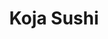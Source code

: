 ---
layout: place
title: Koja Sushi
permalink: /michigan/dearborn/koja-sushi.html
stateAbbr: MI
stateName: Michigan
cityName: Dearborn
seo:
  type: restaurant
  links: http://kojasushi.com/
place_id: ChIJlZKN6i81O4gRBVoslmLVBVs
photos:
  - name: >-
      places/ChIJlZKN6i81O4gRBVoslmLVBVs/photos/AeeoHcICdSEVa3TER7GhfHvNi8W6BBzHL4zCeEVm4xu5i6RviIl4BGEJUjBOAJYiG2-S_2ZU7uGphKilv0ZqpQRkJsXXp-LgYpM_k9z7zu8bE93fEadp_U_Jq3JMPiTQaXC4UCp8nETGaBxrA1gYIMQJQ4FS_ySOvmosHRf_59CH0fuwPPQD_-e_2nNn34IwBBBfnOWW4HbXhepGG6sVcuq-HaOMT45yxtkc8LOyjFZ5DJYfF7UlFh90YOLqsCjGesI3GYyGJP8gAV4RV_WIZqi4fyscPWfKSzy4po8GdMIuNbaRlw
    widthPx: 3024
    heightPx: 1702
    authorAttributions:
      - displayName: Koja Sushi
        uri: https://maps.google.com/maps/contrib/102623702004210422938
        photoUri: >-
          https://lh3.googleusercontent.com/a/ACg8ocJWGrV3BQjP5B__igqcgORh69Q9WdhFnNxZAWrIwXT2lWL8FQ=s100-p-k-no-mo
    flagContentUri: >-
      https://www.google.com/local/imagery/report/?cb_client=maps_api_places.places_api&image_key=!1e10!2sAF1QipOTpc-7QkGczW_iORNLK5XfEp1pbQhzTBlPI7JY&hl=en-US
    googleMapsUri: >-
      https://www.google.com/maps/place//data=!3m4!1e2!3m2!1sAF1QipOTpc-7QkGczW_iORNLK5XfEp1pbQhzTBlPI7JY!2e10!4m2!3m1!1s0x883b352fea8d9295:0x5b05d562962c5a05
  - name: >-
      places/ChIJlZKN6i81O4gRBVoslmLVBVs/photos/AeeoHcJiCn9C4wKqysAgckBTfY4-faL8Jekfu72ABVZbpne6WD63XwS732QarDy69U-BJsVUBtHviBObr8UF9V9LyltlFtjw7_DS0tjcVp7pSWQCVaNpv4danXe_8p-jV6zcTdX7P40IEa-IER0b8Ah4cly3NPbdqAUM4xJXtOsgMeOOCAn7VNK1QMaZ6zSoF8H63nPMFvHOVKClq1nTmT6wFVebQnwodImG46fzHII9b0rKHuEkFNKwszbXSZh2nabENG2WMV6Tm4BAyUXR2UOtQDC4PT7Spm3tl74fUww_XOCoIA
    widthPx: 4096
    heightPx: 3072
    authorAttributions:
      - displayName: Koja Sushi
        uri: https://maps.google.com/maps/contrib/102623702004210422938
        photoUri: >-
          https://lh3.googleusercontent.com/a/ACg8ocJWGrV3BQjP5B__igqcgORh69Q9WdhFnNxZAWrIwXT2lWL8FQ=s100-p-k-no-mo
    flagContentUri: >-
      https://www.google.com/local/imagery/report/?cb_client=maps_api_places.places_api&image_key=!1e10!2sAF1QipPk6nWffyyph4QKgp6H7xrB72yw1_VYv8NclBFp&hl=en-US
    googleMapsUri: >-
      https://www.google.com/maps/place//data=!3m4!1e2!3m2!1sAF1QipPk6nWffyyph4QKgp6H7xrB72yw1_VYv8NclBFp!2e10!4m2!3m1!1s0x883b352fea8d9295:0x5b05d562962c5a05
  - name: >-
      places/ChIJlZKN6i81O4gRBVoslmLVBVs/photos/AeeoHcKM5EEGmv5CvZDlEFnVLy3GU9fNlKANmbd2CHMjOv7d5MfRFe1D_4FVWxplR9jX3z1enlEgdD2UvE94c0em5tW4TOMWIaOl_0d2rme5U3jp8gJmfiRhRg_B1NDT8nfqfwYaMvDBEBKbZd8PlEn-If8rlpj2N-ywWIet6ls2ekNmXXl0GcHD02rf054ZXXkrD4DqTuPUtqmbWIa0IgCa1zuo3dB8acPnI50FIGteqJAZEpdFEyw5qlh43oqqrpAv0FQf2YE1S3Iyg2DPi94ZcGn5QXfjtBU5kPB6vZ5its0PpAhjY_1_62Ho_PeUmJxqcwOpm3qfULYTC-erdb3IdXk_rA8IK_N07WkPIZX19h21gGvBCaQ4fe8_Uy6c2FktWK9DvXRc3uaAVuKB-6FtNV_qrKCNkEAVEeTvlfS571k
    widthPx: 2992
    heightPx: 2992
    authorAttributions:
      - displayName: Jessi Colling
        uri: https://maps.google.com/maps/contrib/117431738777997643282
        photoUri: >-
          https://lh3.googleusercontent.com/a-/ALV-UjVdC6m_IAOnJBKTledcSrRn8_FXHNcqy91YDsLWaIEx7w3zx5ZP=s100-p-k-no-mo
    flagContentUri: >-
      https://www.google.com/local/imagery/report/?cb_client=maps_api_places.places_api&image_key=!1e10!2sCIHM0ogKEICAgMDIgOLdSg&hl=en-US
    googleMapsUri: >-
      https://www.google.com/maps/place//data=!3m4!1e2!3m2!1sCIHM0ogKEICAgMDIgOLdSg!2e10!4m2!3m1!1s0x883b352fea8d9295:0x5b05d562962c5a05
  - name: >-
      places/ChIJlZKN6i81O4gRBVoslmLVBVs/photos/AeeoHcKcoGSkctFDSVHpAOIU9qpU3g0UhlKapy_uQxBgozIJaLbloggyj2q-HpdBBscFpYej053zrVSnKNBdbPMey3EIg-eFdI1fDaC38rXJ4cxnquqbFjNW7KYPmwsA-PJv_g6XjrW3p65fHhD2lP-rOvLSbMB4PRUGMoCtiRtp8MAg4bsZMfywmL5D-D799IlBULdNLTq66ZQzV8N3JHyamXBHYQl4IYoip_aDp-i6aZUob9nBUEsMw6SMFxSQXZVZIJyqppiJBNX7snYgGW2KFF4HCUrVkcb_sCBw_LUyLc_LtoEMMJ_3B8B7x5aPcXpky8KYJnQh4roCjWo6qn6YD-Uv8pHPHnzbeeklmNRq4N50-AisdVeT_Fy4KR7OmL_X2CkkOBw9r3SpedfSwW3mqC0Glr3acoxXd08pL7bwMQ2HgA
    widthPx: 3717
    heightPx: 2788
    authorAttributions:
      - displayName: Adam W
        uri: https://maps.google.com/maps/contrib/111806348686079276300
        photoUri: >-
          https://lh3.googleusercontent.com/a/ACg8ocKBN61bu4pJu5j2JWBLWaNNtSTxjppIvExwuejdOop7SuYZGZ0=s100-p-k-no-mo
    flagContentUri: >-
      https://www.google.com/local/imagery/report/?cb_client=maps_api_places.places_api&image_key=!1e10!2sCIHM0ogKEICAgICb2fqAaA&hl=en-US
    googleMapsUri: >-
      https://www.google.com/maps/place//data=!3m4!1e2!3m2!1sCIHM0ogKEICAgICb2fqAaA!2e10!4m2!3m1!1s0x883b352fea8d9295:0x5b05d562962c5a05
  - name: >-
      places/ChIJlZKN6i81O4gRBVoslmLVBVs/photos/AeeoHcJuELlgqUqyDaUaCvJF5Bw74CjL_m0ELrXtY1utBnpF4nexvqw00metnzptFX3xuTQ4pocKPYqGycofN4n8ak2j2kF7mPsJW409z4LX1wSj3gSr7MrL5gjH8y-1XbH6UDQQiOpmB2q3o8Isfng7_ccQnM9fKz_2HvSsmPhRDKAqSd8VaqLE8Tfp6Q9cy-VLoTBm901SRbbXBD_ZxqfIzp3y6g2Lf4sNtRzg5wp4hO7Q2qxcaWh-KHCTCJ2VxWNP2USpaImGd7UgxpPkGnzlg29NNWx7mrCR_W0F0BU9zO4zyiGik5fMloHrHDslIyC8aI2L3qY02Poy-eRR7zhCUv0_28eEr8opnBdJYzu9VBUnOq-aVq3gBLxJn41qmcQaRn2nEGwQO9udHuLp16fSz3IXCoxyc3zp70zMgp0PTDkGQA
    widthPx: 2096
    heightPx: 1125
    authorAttributions:
      - displayName: Marianne Velázquez
        uri: https://maps.google.com/maps/contrib/110315354866369166755
        photoUri: >-
          https://lh3.googleusercontent.com/a-/ALV-UjXCBgcyDhqMpBaC45vJ6EccGlSsT5L2fUtbepsUVwIyqi7WK2HT=s100-p-k-no-mo
    flagContentUri: >-
      https://www.google.com/local/imagery/report/?cb_client=maps_api_places.places_api&image_key=!1e10!2sCIHM0ogKEICAgIDHoeC2Lw&hl=en-US
    googleMapsUri: >-
      https://www.google.com/maps/place//data=!3m4!1e2!3m2!1sCIHM0ogKEICAgIDHoeC2Lw!2e10!4m2!3m1!1s0x883b352fea8d9295:0x5b05d562962c5a05
  - name: >-
      places/ChIJlZKN6i81O4gRBVoslmLVBVs/photos/AeeoHcKIIN-XfdPcFWcWWfWrF3_yoDekzYa4gt4MpN0F0xhkUVZQD2G8bQrABZ9HJQo6eXx1_X67qjngUcm4o_sMVY0A3HQxKWSThl8LWu4ZKYqzG9h4V9IDbYLQy6yfXTeVISuejHDcqiolctx5wZMUc07XPdFQolCgEPv6Fv_v1KmV-l6OrRsSRWeQ1KXbzFZjYpQvXBMGVvdU1H-4IsKl1bWb9Nu5GFgnDtqn34df8X7b3_hJbqSO9mv2VECrVCpqZK5BpcaYT7r2_65bYUbQH9InbKY0TsJEVCMLeOcgAf7qKw
    widthPx: 4096
    heightPx: 3072
    authorAttributions:
      - displayName: Koja Sushi
        uri: https://maps.google.com/maps/contrib/102623702004210422938
        photoUri: >-
          https://lh3.googleusercontent.com/a/ACg8ocJWGrV3BQjP5B__igqcgORh69Q9WdhFnNxZAWrIwXT2lWL8FQ=s100-p-k-no-mo
    flagContentUri: >-
      https://www.google.com/local/imagery/report/?cb_client=maps_api_places.places_api&image_key=!1e10!2sAF1QipOzi1qqqkwEkLcxiBsvK-tybYtDqk7RbMRDf_4-&hl=en-US
    googleMapsUri: >-
      https://www.google.com/maps/place//data=!3m4!1e2!3m2!1sAF1QipOzi1qqqkwEkLcxiBsvK-tybYtDqk7RbMRDf_4-!2e10!4m2!3m1!1s0x883b352fea8d9295:0x5b05d562962c5a05
  - name: >-
      places/ChIJlZKN6i81O4gRBVoslmLVBVs/photos/AeeoHcKnWylnoje9GFdp6dIzT-G-7rIBWOR56okF-nI71CSeP5bymVoWYTKLNovwmb8JdgFWar5qHeIRTGRoa2VEMUJSbdaZc1EYNRewyyJF2vqRiPD8TyG3QNB_W9hoXa2U8iNBdRXPd9a4E4fGq0RgytPDa9SgmfiXIloB2s37JctbokKHwckXihVZBBumuGfFOJxD_lUenhonXracl_VnaKxO6Mdp5ZzHFQG9DjrcdgItrrh6D62HROPE61vzWcWBmbOWN9IT34fmqyggN6ZpT0QbQ-19noYThOjlRzuUOGE_5HEF89UGpreGSGLL4UzFVBuCcSc63setcSzbqfIgyOHYJzCao-uXHkK-pURwKZ2QZaMzoCp22-fBeC6Gt0W571bqWziw1-6WM6nQik3kYWMLby3VgqRBbRv3WWw4PoX6QQ
    widthPx: 3024
    heightPx: 4032
    authorAttributions:
      - displayName: Samantha
        uri: https://maps.google.com/maps/contrib/113305924055989082610
        photoUri: >-
          https://lh3.googleusercontent.com/a-/ALV-UjWwkWJxOIsQKNlSRMh37qMfW3pOlZrKR0GV55NAgKbV4dd5NhWZ=s100-p-k-no-mo
    flagContentUri: >-
      https://www.google.com/local/imagery/report/?cb_client=maps_api_places.places_api&image_key=!1e10!2sCIHM0ogKEICAgID7--r4dg&hl=en-US
    googleMapsUri: >-
      https://www.google.com/maps/place//data=!3m4!1e2!3m2!1sCIHM0ogKEICAgID7--r4dg!2e10!4m2!3m1!1s0x883b352fea8d9295:0x5b05d562962c5a05
  - name: >-
      places/ChIJlZKN6i81O4gRBVoslmLVBVs/photos/AeeoHcIhvbCQcEyXeVpOYA_bLUtiovExks6JrUjivjEQdAd0ajfmWkcErmxxirFSH7Uc-zUAQn5qvtXcSQMhxCzuFgShP-YdBhzyExZilXLBdrpVDhVQgMWxWkknDqvGwIOvCrRbKRs4miBPqs2NMd2NCcigeksF4oF5BNbMXEX_TjvTY1mEQAq4NlnzT8LNkbWaUS2W6q1k1VHeDYGOqCdfzjnydsPEP3_PljeaJ9CzEvAEkVXNJYv_ZX5PtlWPMbLdqCPWaQsE-f8Gl1IBJVb7y5sLNUID6T-NUv3vfPDRvrbAbZoiZ4r0zYnmoHeExDCY0-Bl7wXYKIOe7Ihf8O5kNtht-8vnybG-QRUUCdpOj3rJR57reXBujcsDkav9u8tIH_SQmg0Q7FKtwDXdwsR5oQI4QasiNtGYz2sRWS7LsK2pk2Lk
    widthPx: 4000
    heightPx: 2252
    authorAttributions:
      - displayName: Angela P.
        uri: https://maps.google.com/maps/contrib/102851234213124998097
        photoUri: >-
          https://lh3.googleusercontent.com/a-/ALV-UjV9_B-AeaNmyTK5x5AR6r7PpMhLnCXT4tuMY7mNv9un17eKG8lTdg=s100-p-k-no-mo
    flagContentUri: >-
      https://www.google.com/local/imagery/report/?cb_client=maps_api_places.places_api&image_key=!1e10!2sCIHM0ogKEICAgICb6IvI7AE&hl=en-US
    googleMapsUri: >-
      https://www.google.com/maps/place//data=!3m4!1e2!3m2!1sCIHM0ogKEICAgICb6IvI7AE!2e10!4m2!3m1!1s0x883b352fea8d9295:0x5b05d562962c5a05
  - name: >-
      places/ChIJlZKN6i81O4gRBVoslmLVBVs/photos/AeeoHcJIsL5l14syUiGOH0Oeo7mUCid0ekntLP5mjHOto5Y2BRKwEAziRQb6ZsEu0ZS8Ljkc5rmAyhCYpdNh4vERI2EcmuplTHky3LDcfrikGuXcEyI495tNt1nOifoE6ShzQknarvWmdUdhdy0mlgiGtCtdfsryOgnWqypimPr_mk375AySNKvI79SGwqVeP5DknG_ka9ltCRt268wdAQfsYWDbfvOJMFWoRhuPXvM6JmZc86GE6w1g1Q5Szjad7hxg19w1bSpavXAextJ81Sis5XmRiB1YE-xqvmZWjqx2PrGhVdc_blKm8fHqeEB2BMNIdZA3vZ1B-IVoZtPfi26eig0zIXOq5jee6H1rqmyYAE_8WJYz0855Y9QVlFgf1sp3cS13VHGjvUiHvU5t8S0y0AO9ax1Bnv5RUd-26kjaN7BwmA
    widthPx: 3024
    heightPx: 4032
    authorAttributions:
      - displayName: Kakashi Sensei Food Ninja
        uri: https://maps.google.com/maps/contrib/111956504820232199600
        photoUri: >-
          https://lh3.googleusercontent.com/a-/ALV-UjXFTyPqk4hDErKYRsn1dY5qFFXq-9cuKjU6Oe2Yvx19f9SuzdLj=s100-p-k-no-mo
    flagContentUri: >-
      https://www.google.com/local/imagery/report/?cb_client=maps_api_places.places_api&image_key=!1e10!2sCIHM0ogKEICAgIDL2JD6eg&hl=en-US
    googleMapsUri: >-
      https://www.google.com/maps/place//data=!3m4!1e2!3m2!1sCIHM0ogKEICAgIDL2JD6eg!2e10!4m2!3m1!1s0x883b352fea8d9295:0x5b05d562962c5a05
  - name: >-
      places/ChIJlZKN6i81O4gRBVoslmLVBVs/photos/AeeoHcJkZp1PkzN_KaV9tn3pYRs5qEI5_eR0KhMn6jyo5FNr3Id0eSsyVkq8sMzBTN5faxtPNHWMWbUfQMOLUb0cmq2j9TqNlmApQ3QjYM3gW1fi_S4H3K7UFbJLTzf5iu-qMmh0Mv70r8y349nCKD1PGSt-WEUNuvHDtX35WwRpYJVV4oMAwfG3W4bftPe3_Ol-mswZLeByT85JRuLNBxtLWskvViWSVDxHoaImBcZRuT2UP0w-6UFOvMR5axu4eGMFWmDbQwUj9j09_IRp7zVEh6GsYh72xToqoKYDIJqTZ2vHlsB7p3kA_PQGL8XUbrCXKzIw7Nqk1PRSzvg1wb0l1Lyd9xW1Piz10tT8jocRnSNF7gREA_WrZOYH2rB6q-kF0iWTGQ5SdI9v_XbNIhhnL-vbPiXkTeoPP2DWO5gdjvAV409V
    widthPx: 4032
    heightPx: 3024
    authorAttributions:
      - displayName: Dave Amer
        uri: https://maps.google.com/maps/contrib/116966003247457651610
        photoUri: >-
          https://lh3.googleusercontent.com/a-/ALV-UjWOiCMNrRlwrN9iA4Za7Uq_SO-T5zzpynywSKrl07HVyD2kpXsa=s100-p-k-no-mo
    flagContentUri: >-
      https://www.google.com/local/imagery/report/?cb_client=maps_api_places.places_api&image_key=!1e10!2sCIHM0ogKEICAgICB9bin9AE&hl=en-US
    googleMapsUri: >-
      https://www.google.com/maps/place//data=!3m4!1e2!3m2!1sCIHM0ogKEICAgICB9bin9AE!2e10!4m2!3m1!1s0x883b352fea8d9295:0x5b05d562962c5a05
address: 14245 Michigan Ave, Dearborn, MI 48126, USA
street: 14245 Michigan Ave
city: Dearborn
state: MI
zip: '48126'
country: USA
neighborhood: null
latitude: '42.320505'
longitude: '-83.181107'
accessibility_options:
  wheelchairAccessibleParking: true
  wheelchairAccessibleEntrance: true
  wheelchairAccessibleRestroom: true
business_status: OPERATIONAL
name: Koja Sushi
google_maps_links:
  directionsUri: >-
    https://www.google.com/maps/dir//''/data=!4m7!4m6!1m1!4e2!1m2!1m1!1s0x883b352fea8d9295:0x5b05d562962c5a05!3e0
  placeUri: https://maps.google.com/?cid=6558883051737995781
  writeAReviewUri: >-
    https://www.google.com/maps/place//data=!4m3!3m2!1s0x883b352fea8d9295:0x5b05d562962c5a05!12e1
  reviewsUri: >-
    https://www.google.com/maps/place//data=!4m4!3m3!1s0x883b352fea8d9295:0x5b05d562962c5a05!9m1!1b1
  photosUri: >-
    https://www.google.com/maps/place//data=!4m3!3m2!1s0x883b352fea8d9295:0x5b05d562962c5a05!10e5
primary_type: Sushi Restaurant
opening_hours:
  regular: null
  current: null
secondary_opening_hours:
  regular:
    weekdayDescriptions: null
    type: null
  current:
    weekdayDescriptions: null
    type: null
phone: (313) 914-5071
price_level: null
price_range: $10 &ndash; $20
rating: '4.7'
rating_count: 0
website: http://kojasushi.com/
description: >-
  Discover Koja Sushi in Dearborn, MI$$$Koja Sushi in Dearborn, MI, stands out
  as a cozy destination blending Korean and Japanese influences, perfect for
  savoring fresh sushi and other flavorful dishes. This spot offers a welcoming
  vibe with creative menu options that cater to sushi lovers seeking variety and
  quality in their meals. Generous portions and accessible features, like
  wheelchair-friendly entrances and ample parking, make it an easy choice for a
  relaxed dining experience. Whether you're exploring sushi restaurants in the
  area or looking for top-rated options nearby, the focus on fresh ingredients
  and affordable pricing adds to its appeal. It's an ideal stop for anyone
  craving authentic Japanese cuisine in a comfortable setting.
generative_summary: >-
  Discover Koja Sushi in Dearborn, MI$$$Koja Sushi in Dearborn, MI, stands out
  as a cozy destination blending Korean and Japanese influences, perfect for
  savoring fresh sushi and other flavorful dishes. This spot offers a welcoming
  vibe with creative menu options that cater to sushi lovers seeking variety and
  quality in their meals. Generous portions and accessible features, like
  wheelchair-friendly entrances and ample parking, make it an easy choice for a
  relaxed dining experience. Whether you're exploring sushi restaurants in the
  area or looking for top-rated options nearby, the focus on fresh ingredients
  and affordable pricing adds to its appeal. It's an ideal stop for anyone
  craving authentic Japanese cuisine in a comfortable setting.
generative_disclosure: Summarized by AI using the Grok-3-Mini model.
reviews:
  - name: >-
      places/ChIJlZKN6i81O4gRBVoslmLVBVs/reviews/ChdDSUhNMG9nS0VJQ0FnTURJZ09MZDhnRRAB
    relativePublishTimeDescription: a week ago
    rating: 5
    text:
      text: >-
        Everyone was so nice and the food was great. It's been a while since my
        husband and I has sushi this good. We'll definitely be back.
      languageCode: en
    originalText:
      text: >-
        Everyone was so nice and the food was great. It's been a while since my
        husband and I has sushi this good. We'll definitely be back.
      languageCode: en
    authorAttribution:
      displayName: Jessi Colling
      uri: https://www.google.com/maps/contrib/117431738777997643282/reviews
      photoUri: >-
        https://lh3.googleusercontent.com/a-/ALV-UjVdC6m_IAOnJBKTledcSrRn8_FXHNcqy91YDsLWaIEx7w3zx5ZP=s128-c0x00000000-cc-rp-mo-ba3
    publishTime: '2025-04-06T01:18:32.484717Z'
    flagContentUri: >-
      https://www.google.com/local/review/rap/report?postId=ChdDSUhNMG9nS0VJQ0FnTURJZ09MZDhnRRAB&d=17924085&t=1
    googleMapsUri: >-
      https://www.google.com/maps/reviews/data=!4m6!14m5!1m4!2m3!1sChdDSUhNMG9nS0VJQ0FnTURJZ09MZDhnRRAB!2m1!1s0x883b352fea8d9295:0x5b05d562962c5a05
  - name: >-
      places/ChIJlZKN6i81O4gRBVoslmLVBVs/reviews/ChZDSUhNMG9nS0VJQ0FnTUNRbDU2akxREAE
    relativePublishTimeDescription: a month ago
    rating: 5
    text:
      text: >-
        I’ve been on the hunt for a new favorite sushi spot and I found it. The
        owner and staff were phenomenal and beyond kind. They are very generous
        with their portions, have affordable pricing and creative with the menu.
        There are many options for anyone to enjoy. The atmosphere was quaint
        and intimate, highly enjoyable for friends and family to gather over
        delicious food.


        I ordered the Hamudi Roll and the Chefs Special since I wanted to be
        surprised… I was! Thank you Koja Sushi for your sincere hospitality and
        sushi craft. I will be returning.
      languageCode: en
    originalText:
      text: >-
        I’ve been on the hunt for a new favorite sushi spot and I found it. The
        owner and staff were phenomenal and beyond kind. They are very generous
        with their portions, have affordable pricing and creative with the menu.
        There are many options for anyone to enjoy. The atmosphere was quaint
        and intimate, highly enjoyable for friends and family to gather over
        delicious food.


        I ordered the Hamudi Roll and the Chefs Special since I wanted to be
        surprised… I was! Thank you Koja Sushi for your sincere hospitality and
        sushi craft. I will be returning.
      languageCode: en
    authorAttribution:
      displayName: Zahraa G
      uri: https://www.google.com/maps/contrib/111452749876588348642/reviews
      photoUri: >-
        https://lh3.googleusercontent.com/a/ACg8ocLp5kIcht8GqcW7N8LydBNjsGGwk2TRPAzxZOvcVlSC2RmIbsSf=s128-c0x00000000-cc-rp-mo
    publishTime: '2025-03-07T18:39:58.480259Z'
    flagContentUri: >-
      https://www.google.com/local/review/rap/report?postId=ChZDSUhNMG9nS0VJQ0FnTUNRbDU2akxREAE&d=17924085&t=1
    googleMapsUri: >-
      https://www.google.com/maps/reviews/data=!4m6!14m5!1m4!2m3!1sChZDSUhNMG9nS0VJQ0FnTUNRbDU2akxREAE!2m1!1s0x883b352fea8d9295:0x5b05d562962c5a05
  - name: >-
      places/ChIJlZKN6i81O4gRBVoslmLVBVs/reviews/ChdDSUhNMG9nS0VJQ0FnSUNQOHFyaGd3RRAB
    relativePublishTimeDescription: 4 months ago
    rating: 5
    text:
      text: >-
        Delicious sushi and FANTASTIC service. Everyone is so friendly. We lived
        every roll we ordered!
      languageCode: en
    originalText:
      text: >-
        Delicious sushi and FANTASTIC service. Everyone is so friendly. We lived
        every roll we ordered!
      languageCode: en
    authorAttribution:
      displayName: Margie Netzel
      uri: https://www.google.com/maps/contrib/107291313734491006595/reviews
      photoUri: >-
        https://lh3.googleusercontent.com/a-/ALV-UjVWSwq5IPo1g4oZzdQfpzfsXEe-Smh9Cf-7XASWhEY99_LQDloK=s128-c0x00000000-cc-rp-mo-ba4
    publishTime: '2024-11-23T01:53:55.834885Z'
    flagContentUri: >-
      https://www.google.com/local/review/rap/report?postId=ChdDSUhNMG9nS0VJQ0FnSUNQOHFyaGd3RRAB&d=17924085&t=1
    googleMapsUri: >-
      https://www.google.com/maps/reviews/data=!4m6!14m5!1m4!2m3!1sChdDSUhNMG9nS0VJQ0FnSUNQOHFyaGd3RRAB!2m1!1s0x883b352fea8d9295:0x5b05d562962c5a05
  - name: >-
      places/ChIJlZKN6i81O4gRBVoslmLVBVs/reviews/ChZDSUhNMG9nS0VJQ0FnSURMMkpENldnEAE
    relativePublishTimeDescription: 9 months ago
    rating: 3
    text:
      text: >-
        Koja sushi. We decided to try this place due to all the high reviews.

        I must say firstly the food is quite good indeed. I apologize for the
        first empty dish picture. It was Fish Tempura graciously from the chef.
        And surprisingly good. The deluxe bento, beef tataki I believe.

        And the seafood noodle bowl.

        This place is great if you want it to go. But if you dine in, the
        bathroom was for employees only. I dunno if this is temporary or a
        normal thing there. So just a heads up, and some of the menus are
        falling apart. And when asking the waitress about the menu items she
        didn’t know much on it like what vegetables are in certain dishes etc
        since it doesn’t list or show it on the menu. Lacks atmosphere, but
        great for a quick pickup order.
      languageCode: en
    originalText:
      text: >-
        Koja sushi. We decided to try this place due to all the high reviews.

        I must say firstly the food is quite good indeed. I apologize for the
        first empty dish picture. It was Fish Tempura graciously from the chef.
        And surprisingly good. The deluxe bento, beef tataki I believe.

        And the seafood noodle bowl.

        This place is great if you want it to go. But if you dine in, the
        bathroom was for employees only. I dunno if this is temporary or a
        normal thing there. So just a heads up, and some of the menus are
        falling apart. And when asking the waitress about the menu items she
        didn’t know much on it like what vegetables are in certain dishes etc
        since it doesn’t list or show it on the menu. Lacks atmosphere, but
        great for a quick pickup order.
      languageCode: en
    authorAttribution:
      displayName: Kakashi Sensei Food Ninja
      uri: https://www.google.com/maps/contrib/111956504820232199600/reviews
      photoUri: >-
        https://lh3.googleusercontent.com/a-/ALV-UjXFTyPqk4hDErKYRsn1dY5qFFXq-9cuKjU6Oe2Yvx19f9SuzdLj=s128-c0x00000000-cc-rp-mo-ba4
    publishTime: '2024-06-25T07:08:08.688780Z'
    flagContentUri: >-
      https://www.google.com/local/review/rap/report?postId=ChZDSUhNMG9nS0VJQ0FnSURMMkpENldnEAE&d=17924085&t=1
    googleMapsUri: >-
      https://www.google.com/maps/reviews/data=!4m6!14m5!1m4!2m3!1sChZDSUhNMG9nS0VJQ0FnSURMMkpENldnEAE!2m1!1s0x883b352fea8d9295:0x5b05d562962c5a05
  - name: >-
      places/ChIJlZKN6i81O4gRBVoslmLVBVs/reviews/ChdDSUhNMG9nS0VJQ0FnSUQ3LS1yNDFnRRAB
    relativePublishTimeDescription: 7 months ago
    rating: 5
    text:
      text: >-
        Food was amazing and the service was just as good. The lady was so
        sweet, when I got up to leave she walked my boyfriend and I out and
        asked us if we were coming back tomorrow. Apparently I dropped my credit
        card and the waitress ran out and gave me my credit card. I highly
        recommend:)
      languageCode: en
    originalText:
      text: >-
        Food was amazing and the service was just as good. The lady was so
        sweet, when I got up to leave she walked my boyfriend and I out and
        asked us if we were coming back tomorrow. Apparently I dropped my credit
        card and the waitress ran out and gave me my credit card. I highly
        recommend:)
      languageCode: en
    authorAttribution:
      displayName: Samantha
      uri: https://www.google.com/maps/contrib/113305924055989082610/reviews
      photoUri: >-
        https://lh3.googleusercontent.com/a-/ALV-UjWwkWJxOIsQKNlSRMh37qMfW3pOlZrKR0GV55NAgKbV4dd5NhWZ=s128-c0x00000000-cc-rp-mo-ba3
    publishTime: '2024-08-29T02:31:02.148109Z'
    flagContentUri: >-
      https://www.google.com/local/review/rap/report?postId=ChdDSUhNMG9nS0VJQ0FnSUQ3LS1yNDFnRRAB&d=17924085&t=1
    googleMapsUri: >-
      https://www.google.com/maps/reviews/data=!4m6!14m5!1m4!2m3!1sChdDSUhNMG9nS0VJQ0FnSUQ3LS1yNDFnRRAB!2m1!1s0x883b352fea8d9295:0x5b05d562962c5a05
review_summary: >-
  What Visitors Are Saying$$$Folks heading to Koja Sushi often highlight the
  tasty, fresh rolls and generous servings that keep them coming back for more.
  The friendly service and creative menu make it a solid pick for casual meals,
  with many appreciating how affordable it is without skimping on flavor. While
  the atmosphere works well for quick bites or takeout, some mention it's
  straightforward and best for those not seeking a fancy setup. Overall, the
  positive vibes around the food quality and attentive staff create a welcoming
  experience that's worth checking out. If you're on the hunt for great sushi
  spots nearby, this place delivers on fresh tastes and reliable satisfaction.
review_disclosure: Summarized by AI using the Grok-3-Mini model.
parking_options:
  freeParkingLot: true
  freeStreetParking: true
payment_options:
  acceptsCreditCards: true
  acceptsDebitCards: true
  acceptsCashOnly: false
  acceptsNfc: true
allow_dogs: null
curbside_pickup: null
delivery: true
dine_in: true
good_for_children: true
good_for_groups: null
good_for_sports: false
live_music: false
menu_for_children: null
outdoor_seating: false
reservable: true
restroom: true
serves_beer: null
serves_breakfast: null
serves_brunch: null
serves_cocktails: null
serves_coffee: null
serves_dinner: true
serves_dessert: true
serves_lunch: true
serves_vegetarian_food: true
serves_wine: null
takeout: true
update_category: pro
places_description: null

---